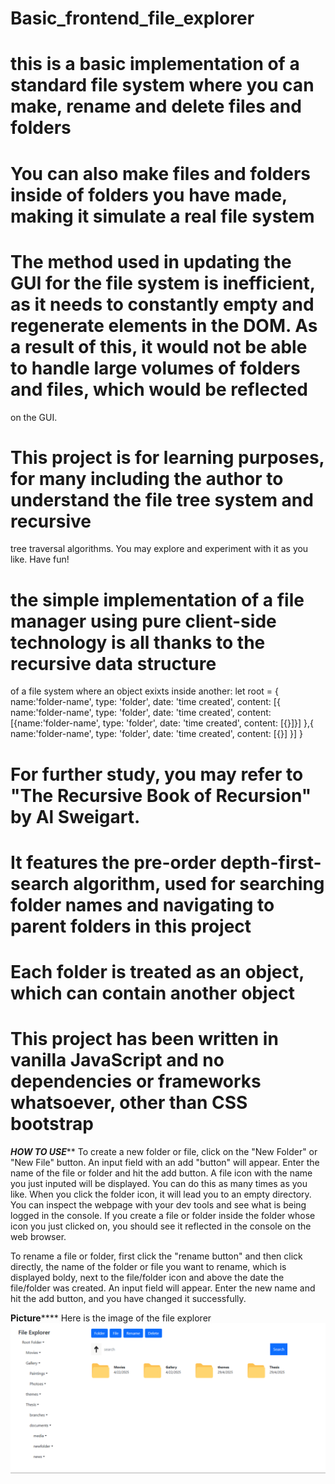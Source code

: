 # Basic_frontend_file_explorer
# this is a basic implementation of a standard file system where you can make, rename and delete files and folders
# You can also make files and folders inside of folders you have made, making it simulate a real file system
# The method used in updating the GUI for the file system is inefficient, as it needs to constantly empty and regenerate elements in the DOM. As a result of this, it would not be able to handle large volumes of folders and files, which would be reflected
on the GUI.
# This project is for learning purposes, for many including the author to understand the file tree system and recursive
tree traversal algorithms. You may explore and experiment with it as you like. Have fun!
# the simple implementation of a file manager using pure client-side technology is all thanks to the recursive data structure 
of a file system where an object exixts inside another:
let root = {
    name:'folder-name',
    type: 'folder',
    date: 'time created',
    content: [{
        name:'folder-name',
        type: 'folder',
        date: 'time created',
        content: [{name:'folder-name',
            type: 'folder',
            date: 'time created',
            content: [{}]}]
    },{
        name:'folder-name',
        type: 'folder',
        date: 'time created',
        content: [{}]
    }]
}
# For further study, you may refer to "The Recursive Book of Recursion" by Al Sweigart.
# It features the pre-order depth-first-search algorithm, used for searching folder names and navigating to parent folders in this project
# Each folder is treated as an object, which can contain another object
# This project has been written in vanilla JavaScript and no dependencies or frameworks whatsoever, other than CSS bootstrap


*********HOW TO USE***********
To create a new folder or file, click on the "New Folder" or "New File" button. 
An input field with an add "button" will appear. Enter the name of the file or folder and hit the add button. A file icon with the name you just inputed will
be displayed. You can do this as many times as you like. When you click the folder icon, it will lead you to an empty directory.
You can inspect the webpage with your dev tools and see what is being logged in the console. If you create a file or folder inside the folder whose icon you
just clicked on, you should see it reflected in the console on the web browser.

To rename a file or folder, first click the "rename button" and then click directly, the name of the folder or file you want to rename, which
is displayed boldy, next to the file/folder icon and above the date the file/folder was created. An input field will appear. Enter the new name and hit the add
button, and you have changed it successfully.

********Picture************
Here is the image of the file explorer
![Screenshot 1](img/picture.png)
